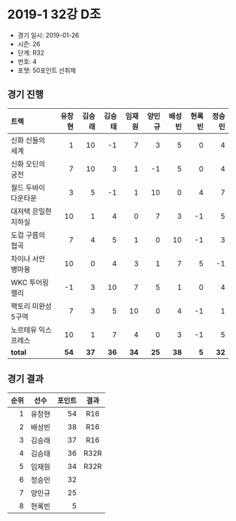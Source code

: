 # 2019-1 32강 D조

- 경기 일시: 2019-01-26
- 시즌: 26
- 단계: R32
- 번호: 4
- 포맷: 50포인트 선취제





## 경기 진행

| 트랙 | 유창현 | 김승래 | 김승태 | 임재원 | 양민규 | 배성빈 | 현록빈 | 정승민 |
|:---|---:|---:|---:|---:|---:|---:|---:|---:|
| 신화 신들의 세계 | 1 | 10 | -1 | 7 | 3 | 5 | 0 | 4 |
| 신화 오딘의 궁전 | 7 | 10 | 3 | 1 | -1 | 5 | 0 | 4 |
| 월드 두바이 다운타운 | 3 | 5 | -1 | 1 | 10 | 0 | 4 | 7 |
| 대저택 은밀한 지하실 | 10 | 1 | 4 | 0 | 7 | 3 | -1 | 5 |
| 도검 구름의 협곡 | 7 | 4 | 5 | 1 | 0 | 10 | -1 | 3 |
| 차이나 서안 병마용 | 10 | 0 | 4 | 3 | 1 | 7 | 5 | -1 |
| WKC 투어링 랠리 | -1 | 3 | 10 | 7 | 5 | 1 | 0 | 4 |
| 팩토리 미완성 5구역 | 7 | 3 | 5 | 10 | 0 | 4 | -1 | 1 |
| 노르테유 익스프레스 | 10 | 1 | 7 | 4 | 0 | 3 | -1 | 5 |
| __total__ | __54__ | __37__ | __36__ | __34__ | __25__ | __38__ | __5__ | __32__ |




## 경기 결과

| 순위 | 선수 | 포인트 | 결과 |
|---:|:---:|---:|:---:|
| 1 | 유창현 | 54 | R16 |
| 2 | 배성빈 | 38 | R16 |
| 3 | 김승래 | 37 | R16 |
| 4 | 김승태 | 36 | R32R |
| 5 | 임재원 | 34 | R32R |
| 6 | 정승민 | 32 |  |
| 7 | 양민규 | 25 |  |
| 8 | 현록빈 | 5 |  |

